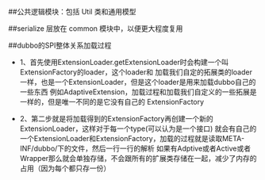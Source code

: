 ##公共逻辑模块：包括 Util 类和通用模型

##serialize 层放在 common 模块中，以便更大程度复用

##dubbo的SPI整体关系加载过程
+ 1、首先使用ExtensionLoader.getExtensionLoader时会构建一个叫ExtensionFactory的loader，这个loader和
加载我们自定的拓展类的loader一样，也是一个ExtensionLoader，但是这个loader是用来加载dubbo自己的一些东西
例如AdaptiveExtension，加载过程和加载我们自定义的一些拓展是一样的，但是唯一不同的是它没有自己的
ExtensionFactory

+ 2、第二步就是将加载得到的ExtensionFactory再创建一个新的ExtensionLoader，这样对于每一个type(可以认为是一个接口)
就会有自己的一个ExtensionLoader和ExtensionFactory，加载的过程就是读取META-INF/dubbo/下的文件，然后一行一行的解析
如果有Adptive或者Active或者Wrapper那么就会单独存储，不会跟所有的扩展类存储在一起，减少了内存的占用（因为每个都只存一份）
